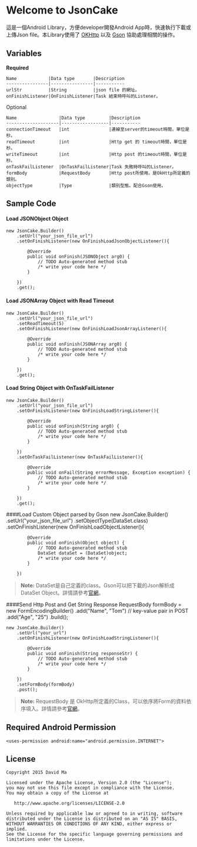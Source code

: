 
Welcome to JsonCake
=======

這是一個Android Library，方便developer開發Android App時，快速執行下載或上傳Json file。本Library使用了 [OKHttp][2] 以及 [Gson][1] 協助處理相關的操作。

Variables
---
**Required**

	Name            |Data type       |Description
	----------------|----------------|-----------      
	urlStr          |String          |json file 的網址。
	onFinishListener|OnFinishListener|Task 結束時呼叫的Listener。


Optional
	
	Name                |Data type         |Description
	--------------------|------------------|-----------      
	connectionTimeout   |int               |連線至server的timeout時間，單位是秒。
	readTimeout         |int               |Http get 的 timeout時間，單位是秒。
	writeTimeout        |int               |Http post 的timeout時間，單位是秒。
	onTaskFailListener  |OnTaskFailListener|Task 失敗時呼叫的Listener。
	formBody            |RequestBody       |Http post所使用。是OkHttp所定義的類別。
	objectType          |Type              |類別型態。配合Gson使用。


     


Sample Code
----
#### Load JSONObject Object
    new JsonCake.Builder()
    	.setUrl("your_json_file_url")
    	.setOnFinishListener(new OnFinishLoadJsonObjectListener(){

			@Override
			public void onFinish(JSONObject arg0) {
				// TODO Auto-generated method stub
				/* write your code here */
			}
    		
    	})
    	.get();
 
#### Load JSONArray Object with Read Timeout
    new JsonCake.Builder()
    	.setUrl("your_json_file_url")
    	.setReadTimeout(5)
    	.setOnFinishListener(new OnFinishLoadJsonArrayListener(){

			@Override
			public void onFinish(JSONArray arg0) {
				// TODO Auto-generated method stub
				/* write your code here */
			}
    		
    	})
    	.get();

#### Load String Object with OnTaskFailListener
    new JsonCake.Builder()
    	.setUrl("your_json_file_url")
    	.setOnFinishListener(new OnFinishLoadStringListener(){

			@Override
			public void onFinish(String arg0) {
				// TODO Auto-generated method stub
				/* write your code here */
			}

    	})
    	.setOnTaskFailListener(new OnTaskFailListener(){

			@Override
			public void onFail(String errorMessage, Exception exception) {
				// TODO Auto-generated method stub
				/* write your code here */
			}
    		
    	})
    	.get();


####Load Custom Object parsed by Gson
    new JsonCake.Builder()
    	.setUrl("your_json_file_url")
    	.setObjectType(DataSet.class)
    	.setOnFinishListener(new OnFinishLoadObjectListener(){

			@Override
			public void onFinish(Object object) {
				// TODO Auto-generated method stub
				DataSet dataSet = (DataSet)object;
				/* write your code here */
			}
    		
    	})
>**Note:**
>DataSet是自己定義的class。Gson可以把下載的Json解析成DataSet Object。詳情請參考[官網](https://code.google.com/p/google-gson/)。


####Send Http Post and Get String Response
	RequestBody formBody = new FormEncodingBuilder()
	    .add("Name", "Tom") // key-value pair in POST
        .add("Age", "25")
        .build();
        
    new JsonCake.Builder()
	    .setUrl("your_url")
        .setOnFinishListener(new OnFinishLoadStringListener(){

			@Override
			public void onFinish(String responseStr) {
				// TODO Auto-generated method stub
				/* write your code here */
			}
        		
        })        	
        .setFormBody(formBody)
        .post();

>**Note:**
>RequestBody 是 OkHttp所定義的Class，可以依序將Form的資料依序填入。詳情請參考[官網][2]。

Required Android Permission
--------
	<uses-permission android:name="android.permission.INTERNET">

License
-------
	Copyright 2015 David Ma

	Licensed under the Apache License, Version 2.0 (the "License");
	you may not use this file except in compliance with the License.
	You may obtain a copy of the License at

	   http://www.apache.org/licenses/LICENSE-2.0

	Unless required by applicable law or agreed to in writing, software
	distributed under the License is distributed on an "AS IS" BASIS,
	WITHOUT WARRANTIES OR CONDITIONS OF ANY KIND, either express or implied.
	See the License for the specific language governing permissions and
	limitations under the License.


[1]: https://code.google.com/p/google-gson/
[2]: http://square.github.io/okhttp/